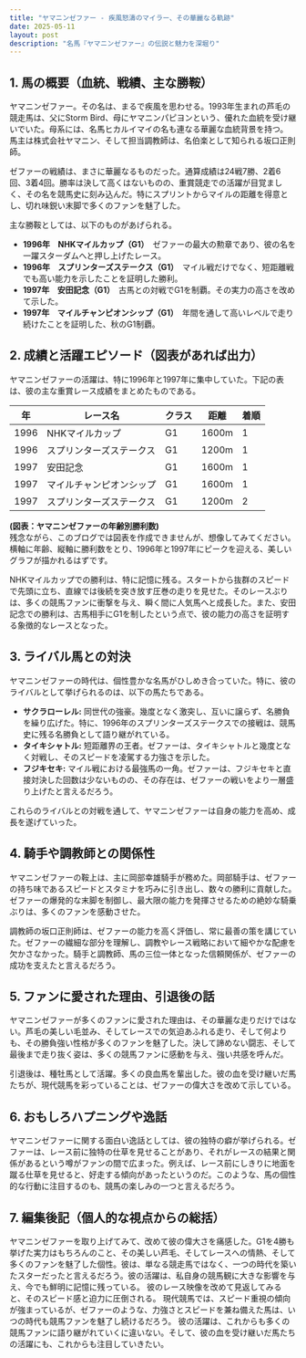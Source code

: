 ```yaml
---
title: "ヤマニンゼファー - 疾風怒濤のマイラー、その華麗なる軌跡"
date: 2025-05-11
layout: post
description: "名馬『ヤマニンゼファー』の伝説と魅力を深堀り"
---
```


## 1. 馬の概要（血統、戦績、主な勝鞍）

ヤマニンゼファー。その名は、まるで疾風を思わせる。1993年生まれの芦毛の競走馬は、父にStorm Bird、母にヤマニンパピヨンという、優れた血統を受け継いでいた。母系には、名馬ヒカルイマイの名も連なる華麗な血統背景を持つ。  馬主は株式会社ヤマニン、そして担当調教師は、名伯楽として知られる坂口正則師。

ゼファーの戦績は、まさに華麗なるものだった。通算成績は24戦7勝、2着6回、3着4回。勝率は決して高くはないものの、重賞競走での活躍が目覚ましく、その名を競馬史に刻み込んだ。特にスプリントからマイルの距離を得意とし、切れ味鋭い末脚で多くのファンを魅了した。

主な勝鞍としては、以下のものがあげられる。

* **1996年　NHKマイルカップ（G1）**　ゼファーの最大の勲章であり、彼の名を一躍スターダムへと押し上げたレース。
* **1996年　スプリンターズステークス（G1）**　マイル戦だけでなく、短距離戦でも高い能力を示したことを証明した勝利。
* **1997年　安田記念（G1）**　古馬との対戦でG1を制覇。その実力の高さを改めて示した。
* **1997年　マイルチャンピオンシップ（G1）**　年間を通して高いレベルで走り続けたことを証明した、秋のG1制覇。


## 2. 成績と活躍エピソード（図表があれば出力）

ヤマニンゼファーの活躍は、特に1996年と1997年に集中していた。下記の表は、彼の主な重賞レース成績をまとめたものである。

| 年 | レース名           | クラス | 距離 | 着順 |
|---|--------------------|-------|-----|-----|
| 1996 | NHKマイルカップ     | G1    | 1600m| 1   |
| 1996 | スプリンターズステークス | G1    | 1200m| 1   |
| 1997 | 安田記念           | G1    | 1600m| 1   |
| 1997 | マイルチャンピオンシップ | G1    | 1600m| 1   |
| 1997 | スプリンターズステークス | G1    | 1200m| 2   |


**(図表：ヤマニンゼファーの年齢別勝利数)**  
残念ながら、このブログでは図表を作成できませんが、想像してみてください。横軸に年齢、縦軸に勝利数をとり、1996年と1997年にピークを迎える、美しいグラフが描かれるはずです。


NHKマイルカップでの勝利は、特に記憶に残る。スタートから抜群のスピードで先頭に立ち、直線では後続を突き放す圧巻の走りを見せた。そのレースぶりは、多くの競馬ファンに衝撃を与え、瞬く間に人気馬へと成長した。また、安田記念での勝利は、古馬相手にG1を制したという点で、彼の能力の高さを証明する象徴的なレースとなった。


## 3. ライバル馬との対決

ヤマニンゼファーの時代は、個性豊かな名馬がひしめき合っていた。特に、彼のライバルとして挙げられるのは、以下の馬たちである。

* **サクラローレル:** 同世代の強豪。幾度となく激突し、互いに譲らず、名勝負を繰り広げた。特に、1996年のスプリンターズステークスでの接戦は、競馬史に残る名勝負として語り継がれている。
* **タイキシャトル:**  短距離界の王者。ゼファーは、タイキシャトルと幾度となく対戦し、そのスピードを凌駕する力強さを示した。
* **フジキセキ:**  マイル戦における最強馬の一角。ゼファーは、フジキセキと直接対決した回数は少ないものの、その存在は、ゼファーの戦いをより一層盛り上げたと言えるだろう。


これらのライバルとの対戦を通して、ヤマニンゼファーは自身の能力を高め、成長を遂げていった。


## 4. 騎手や調教師との関係性

ヤマニンゼファーの鞍上は、主に岡部幸雄騎手が務めた。岡部騎手は、ゼファーの持ち味であるスピードとスタミナを巧みに引き出し、数々の勝利に貢献した。ゼファーの爆発的な末脚を制御し、最大限の能力を発揮させるための絶妙な騎乗ぶりは、多くのファンを感動させた。

調教師の坂口正則師は、ゼファーの能力を高く評価し、常に最善の策を講じていた。ゼファーの繊細な部分を理解し、調教やレース戦略において細やかな配慮を欠かさなかった。騎手と調教師、馬の三位一体となった信頼関係が、ゼファーの成功を支えたと言えるだろう。


## 5. ファンに愛された理由、引退後の話

ヤマニンゼファーが多くのファンに愛された理由は、その華麗な走りだけではない。芦毛の美しい毛並み、そしてレースでの気迫あふれる走り、そして何よりも、その勝負強い性格が多くのファンを魅了した。決して諦めない闘志、そして最後まで走り抜く姿は、多くの競馬ファンに感動を与え、強い共感を呼んだ。

引退後は、種牡馬として活躍。多くの良血馬を輩出した。彼の血を受け継いだ馬たちが、現代競馬を彩っていることは、ゼファーの偉大さを改めて示している。


## 6. おもしろハプニングや逸話

ヤマニンゼファーに関する面白い逸話としては、彼の独特の癖が挙げられる。ゼファーは、レース前に独特の仕草を見せることがあり、それがレースの結果と関係があるという噂がファンの間で広まった。例えば、レース前にしきりに地面を蹴る仕草を見せると、好走する傾向があったというのだ。このような、馬の個性的な行動に注目するのも、競馬の楽しみの一つと言えるだろう。


## 7. 編集後記（個人的な視点からの総括）

ヤマニンゼファーを取り上げてみて、改めて彼の偉大さを痛感した。G1を4勝も挙げた実力はもちろんのこと、その美しい芦毛、そしてレースへの情熱、そして多くのファンを魅了した個性。彼は、単なる競走馬ではなく、一つの時代を築いたスターだったと言えるだろう。彼の活躍は、私自身の競馬観に大きな影響を与え、今でも鮮明に記憶に残っている。  彼のレース映像を改めて見返してみると、そのスピード感と迫力に圧倒される。  現代競馬では、スピード重視の傾向が強まっているが、ゼファーのような、力強さとスピードを兼ね備えた馬は、いつの時代も競馬ファンを魅了し続けるだろう。  彼の活躍は、これからも多くの競馬ファンに語り継がれていくに違いない。そして、彼の血を受け継いだ馬たちの活躍にも、これからも注目していきたい。
